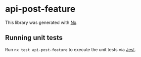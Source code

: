 # api-post-feature

This library was generated with [Nx](https://nx.dev).

## Running unit tests

Run `nx test api-post-feature` to execute the unit tests via [Jest](https://jestjs.io).
